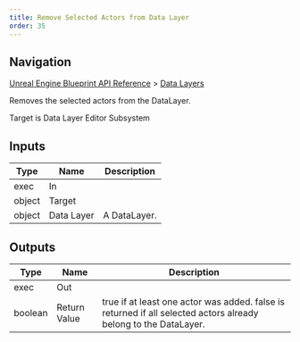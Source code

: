 ```yaml
---
title: Remove Selected Actors from Data Layer
order: 35
---
```

## Navigation

[Unreal Engine Blueprint API Reference](https://dev.epicgames.com/documentation/en-us/unreal-engine/BlueprintAPI) > [Data Layers](https://dev.epicgames.com/documentation/en-us/unreal-engine/BlueprintAPI/DataLayers)

Removes the selected actors from the DataLayer.

Target is Data Layer Editor Subsystem

## Inputs

| Type | Name | Description |
| --- | --- | --- |
| exec | In |  |
| object | Target |  |
| object | Data Layer | A DataLayer. |

## Outputs

| Type | Name | Description |
| --- | --- | --- |
| exec | Out |  |
| boolean | Return Value | true if at least one actor was added. false is returned if all selected actors already belong to the DataLayer. |
